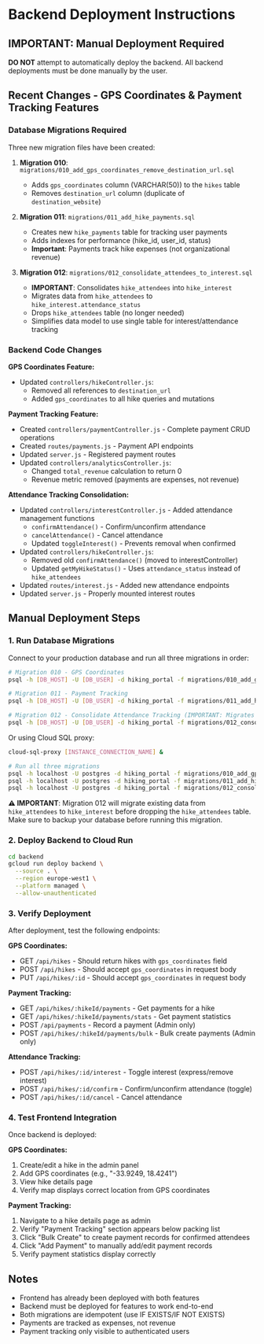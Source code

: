 # Backend Deployment Instructions

## IMPORTANT: Manual Deployment Required

**DO NOT** attempt to automatically deploy the backend. All backend deployments must be done manually by the user.

## Recent Changes - GPS Coordinates & Payment Tracking Features

### Database Migrations Required

Three new migration files have been created:

1. **Migration 010**: `migrations/010_add_gps_coordinates_remove_destination_url.sql`
   - Adds `gps_coordinates` column (VARCHAR(50)) to the `hikes` table
   - Removes `destination_url` column (duplicate of `destination_website`)

2. **Migration 011**: `migrations/011_add_hike_payments.sql`
   - Creates new `hike_payments` table for tracking user payments
   - Adds indexes for performance (hike_id, user_id, status)
   - **Important**: Payments track hike expenses (not organizational revenue)

3. **Migration 012**: `migrations/012_consolidate_attendees_to_interest.sql`
   - **IMPORTANT**: Consolidates `hike_attendees` into `hike_interest`
   - Migrates data from `hike_attendees` to `hike_interest.attendance_status`
   - Drops `hike_attendees` table (no longer needed)
   - Simplifies data model to use single table for interest/attendance tracking

### Backend Code Changes

**GPS Coordinates Feature:**
- Updated `controllers/hikeController.js`:
  - Removed all references to `destination_url`
  - Added `gps_coordinates` to all hike queries and mutations

**Payment Tracking Feature:**
- Created `controllers/paymentController.js` - Complete payment CRUD operations
- Created `routes/payments.js` - Payment API endpoints
- Updated `server.js` - Registered payment routes
- Updated `controllers/analyticsController.js`:
  - Changed `total_revenue` calculation to return 0
  - Revenue metric removed (payments are expenses, not revenue)

**Attendance Tracking Consolidation:**
- Updated `controllers/interestController.js` - Added attendance management functions
  - `confirmAttendance()` - Confirm/unconfirm attendance
  - `cancelAttendance()` - Cancel attendance
  - Updated `toggleInterest()` - Prevents removal when confirmed
- Updated `controllers/hikeController.js`:
  - Removed old `confirmAttendance()` (moved to interestController)
  - Updated `getMyHikeStatus()` - Uses `attendance_status` instead of `hike_attendees`
- Updated `routes/interest.js` - Added new attendance endpoints
- Updated `server.js` - Properly mounted interest routes

## Manual Deployment Steps

### 1. Run Database Migrations

Connect to your production database and run all three migrations in order:

```bash
# Migration 010 - GPS Coordinates
psql -h [DB_HOST] -U [DB_USER] -d hiking_portal -f migrations/010_add_gps_coordinates_remove_destination_url.sql

# Migration 011 - Payment Tracking
psql -h [DB_HOST] -U [DB_USER] -d hiking_portal -f migrations/011_add_hike_payments.sql

# Migration 012 - Consolidate Attendance Tracking (IMPORTANT: Migrates data from hike_attendees)
psql -h [DB_HOST] -U [DB_USER] -d hiking_portal -f migrations/012_consolidate_attendees_to_interest.sql
```

Or using Cloud SQL proxy:
```bash
cloud-sql-proxy [INSTANCE_CONNECTION_NAME] &

# Run all three migrations
psql -h localhost -U postgres -d hiking_portal -f migrations/010_add_gps_coordinates_remove_destination_url.sql
psql -h localhost -U postgres -d hiking_portal -f migrations/011_add_hike_payments.sql
psql -h localhost -U postgres -d hiking_portal -f migrations/012_consolidate_attendees_to_interest.sql
```

**⚠️ IMPORTANT**: Migration 012 will migrate existing data from `hike_attendees` to `hike_interest` before dropping the `hike_attendees` table. Make sure to backup your database before running this migration.

### 2. Deploy Backend to Cloud Run

```bash
cd backend
gcloud run deploy backend \
  --source . \
  --region europe-west1 \
  --platform managed \
  --allow-unauthenticated
```

### 3. Verify Deployment

After deployment, test the following endpoints:

**GPS Coordinates:**
- GET `/api/hikes` - Should return hikes with `gps_coordinates` field
- POST `/api/hikes` - Should accept `gps_coordinates` in request body
- PUT `/api/hikes/:id` - Should accept `gps_coordinates` in request body

**Payment Tracking:**
- GET `/api/hikes/:hikeId/payments` - Get payments for a hike
- GET `/api/hikes/:hikeId/payments/stats` - Get payment statistics
- POST `/api/payments` - Record a payment (Admin only)
- POST `/api/hikes/:hikeId/payments/bulk` - Bulk create payments (Admin only)

**Attendance Tracking:**
- POST `/api/hikes/:id/interest` - Toggle interest (express/remove interest)
- POST `/api/hikes/:id/confirm` - Confirm/unconfirm attendance (toggle)
- POST `/api/hikes/:id/cancel` - Cancel attendance

### 4. Test Frontend Integration

Once backend is deployed:

**GPS Coordinates:**
1. Create/edit a hike in the admin panel
2. Add GPS coordinates (e.g., "-33.9249, 18.4241")
3. View hike details page
4. Verify map displays correct location from GPS coordinates

**Payment Tracking:**
1. Navigate to a hike details page as admin
2. Verify "Payment Tracking" section appears below packing list
3. Click "Bulk Create" to create payment records for confirmed attendees
4. Click "Add Payment" to manually add/edit payment records
5. Verify payment statistics display correctly

## Notes

- Frontend has already been deployed with both features
- Backend must be deployed for features to work end-to-end
- Both migrations are idempotent (use IF EXISTS/IF NOT EXISTS)
- Payments are tracked as expenses, not revenue
- Payment tracking only visible to authenticated users

